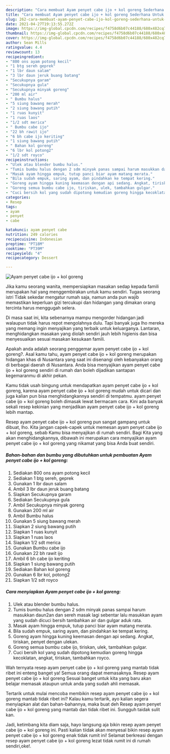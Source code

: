 ```yaml
---
description: "Cara membuat Ayam penyet cabe ijo + kol goreng Sederhana Untuk Jualan"
title: "Cara membuat Ayam penyet cabe ijo + kol goreng Sederhana Untuk Jualan"
slug: 262-cara-membuat-ayam-penyet-cabe-ijo-kol-goreng-sederhana-untuk-jualan
date: 2021-04-27T19:13:55.272Z
image: https://img-global.cpcdn.com/recipes/f4758d6b07c44188/680x482cq70/ayam-penyet-cabe-ijo-kol-goreng-foto-resep-utama.jpg
thumbnail: https://img-global.cpcdn.com/recipes/f4758d6b07c44188/680x482cq70/ayam-penyet-cabe-ijo-kol-goreng-foto-resep-utama.jpg
cover: https://img-global.cpcdn.com/recipes/f4758d6b07c44188/680x482cq70/ayam-penyet-cabe-ijo-kol-goreng-foto-resep-utama.jpg
author: Sean Mills
ratingvalue: 4.4
reviewcount: 13
recipeingredient:
- "800 ons ayam potong kecil"
- "1 btg sereh geprek"
- "1 lbr daun salam"
- "3 lbr daun jeruk buang batang"
- "Secukupnya garam"
- "Secukupnya gula"
- "Secukupnya minyak goreng"
- "200 ml air"
- " Bumbu halus"
- "5 siung bawang merah"
- "2 siung bawang putih"
- "1 ruas kunyit"
- "1 ruas laos"
- "1/2 sdt merica"
- " Bumbu cabe ijo"
- "22 bh rawit ijo"
- "6 bh cabe ijo keriting"
- "1 siung bawang putih"
- " Bahan kol goreng"
- "6 lbr kol potong2"
- "1/2 sdt royco"
recipeinstructions:
- "Ulek atau blender bumbu halus."
- "Tumis bumbu halus dengan 2 sdm minyak panas sampai harum masukkan daun2an dan sereh masak lagi sebentar lalu masukkan ayam yang sudah dicuci bersih tambahkan air dan gulgar aduk rata."
- "Masak ayam hingga empuk, tutup panci biar ayam matang merata."
- "Bila sudah empuk, saring ayam, dan pindahkan ke tempat kering."
- "Goreng ayam hingga kuning keemasan dengan api sedang. Angkat, tiriskan, penyet dengan ulekan."
- "Goreng semua bumbu cabe ijo, tiriskan, ulek, tambahkan gulgar."
- "Cuci bersih kol yang sudah dipotong kemudian goreng hingga kecoklatan, angkat, tiriskan, tambahkan royco."
categories:
- Resep
tags:
- ayam
- penyet
- cabe

katakunci: ayam penyet cabe 
nutrition: 249 calories
recipecuisine: Indonesian
preptime: "PT18M"
cooktime: "PT39M"
recipeyield: "4"
recipecategory: Dessert

---
```



![Ayam penyet cabe ijo + kol goreng](https://img-global.cpcdn.com/recipes/f4758d6b07c44188/680x482cq70/ayam-penyet-cabe-ijo-kol-goreng-foto-resep-utama.jpg)

Jika kamu seorang wanita, mempersiapkan masakan sedap kepada famili merupakan hal yang menggembirakan untuk kamu sendiri. Tugas seorang istri Tidak sekedar mengatur rumah saja, namun anda pun wajib memastikan keperluan gizi tercukupi dan hidangan yang dimakan orang tercinta harus menggugah selera.

Di masa  saat ini, kita sebenarnya mampu mengorder hidangan jadi walaupun tidak harus repot mengolahnya dulu. Tapi banyak juga lho mereka yang memang ingin menyajikan yang terbaik untuk keluarganya. Lantaran, menghidangkan masakan yang diolah sendiri jauh lebih higienis dan bisa menyesuaikan sesuai masakan kesukaan famili. 



Apakah anda adalah seorang penggemar ayam penyet cabe ijo + kol goreng?. Asal kamu tahu, ayam penyet cabe ijo + kol goreng merupakan hidangan khas di Nusantara yang saat ini disenangi oleh kebanyakan orang di berbagai daerah di Nusantara. Anda bisa menyajikan ayam penyet cabe ijo + kol goreng sendiri di rumah dan boleh dijadikan santapan kegemaranmu di akhir pekan.

Kamu tidak usah bingung untuk mendapatkan ayam penyet cabe ijo + kol goreng, karena ayam penyet cabe ijo + kol goreng mudah untuk dicari dan juga kalian pun bisa menghidangkannya sendiri di tempatmu. ayam penyet cabe ijo + kol goreng boleh dimasak lewat bermacam cara. Kini ada banyak sekali resep kekinian yang menjadikan ayam penyet cabe ijo + kol goreng lebih mantap.

Resep ayam penyet cabe ijo + kol goreng pun sangat gampang untuk dibuat, lho. Kita jangan capek-capek untuk memesan ayam penyet cabe ijo + kol goreng, sebab Kamu bisa menyajikan di rumah sendiri. Bagi Kita yang akan menghidangkannya, dibawah ini merupakan cara menyajikan ayam penyet cabe ijo + kol goreng yang nikamat yang bisa Anda buat sendiri.

<!--inarticleads1-->

##### Bahan-bahan dan bumbu yang dibutuhkan untuk pembuatan Ayam penyet cabe ijo + kol goreng:

1. Sediakan 800 ons ayam potong kecil
1. Sediakan 1 btg sereh, geprek
1. Gunakan 1 lbr daun salam
1. Ambil 3 lbr daun jeruk buang batang
1. Siapkan Secukupnya garam
1. Sediakan Secukupnya gula
1. Ambil Secukupnya minyak goreng
1. Gunakan 200 ml air
1. Ambil  Bumbu halus
1. Gunakan 5 siung bawang merah
1. Siapkan 2 siung bawang putih
1. Siapkan 1 ruas kunyit
1. Siapkan 1 ruas laos
1. Siapkan 1/2 sdt merica
1. Gunakan  Bumbu cabe ijo
1. Gunakan 22 bh rawit ijo
1. Ambil 6 bh cabe ijo keriting
1. Siapkan 1 siung bawang putih
1. Sediakan  Bahan kol goreng
1. Gunakan 6 lbr kol, potong2
1. Siapkan 1/2 sdt royco




<!--inarticleads2-->

##### Cara menyiapkan Ayam penyet cabe ijo + kol goreng:

1. Ulek atau blender bumbu halus.
1. Tumis bumbu halus dengan 2 sdm minyak panas sampai harum masukkan daun2an dan sereh masak lagi sebentar lalu masukkan ayam yang sudah dicuci bersih tambahkan air dan gulgar aduk rata.
1. Masak ayam hingga empuk, tutup panci biar ayam matang merata.
1. Bila sudah empuk, saring ayam, dan pindahkan ke tempat kering.
1. Goreng ayam hingga kuning keemasan dengan api sedang. Angkat, tiriskan, penyet dengan ulekan.
1. Goreng semua bumbu cabe ijo, tiriskan, ulek, tambahkan gulgar.
1. Cuci bersih kol yang sudah dipotong kemudian goreng hingga kecoklatan, angkat, tiriskan, tambahkan royco.




Wah ternyata resep ayam penyet cabe ijo + kol goreng yang mantab tidak ribet ini enteng banget ya! Semua orang dapat memasaknya. Resep ayam penyet cabe ijo + kol goreng Sesuai banget untuk kita yang baru akan belajar memasak ataupun untuk anda yang sudah ahli memasak.

Tertarik untuk mulai mencoba membikin resep ayam penyet cabe ijo + kol goreng mantab tidak ribet ini? Kalau kamu tertarik, ayo kalian segera menyiapkan alat dan bahan-bahannya, maka buat deh Resep ayam penyet cabe ijo + kol goreng yang mantab dan tidak ribet ini. Sungguh taidak sulit kan. 

Jadi, ketimbang kita diam saja, hayo langsung aja bikin resep ayam penyet cabe ijo + kol goreng ini. Pasti kalian tiidak akan menyesal bikin resep ayam penyet cabe ijo + kol goreng enak tidak rumit ini! Selamat berkreasi dengan resep ayam penyet cabe ijo + kol goreng lezat tidak rumit ini di rumah sendiri,oke!.

